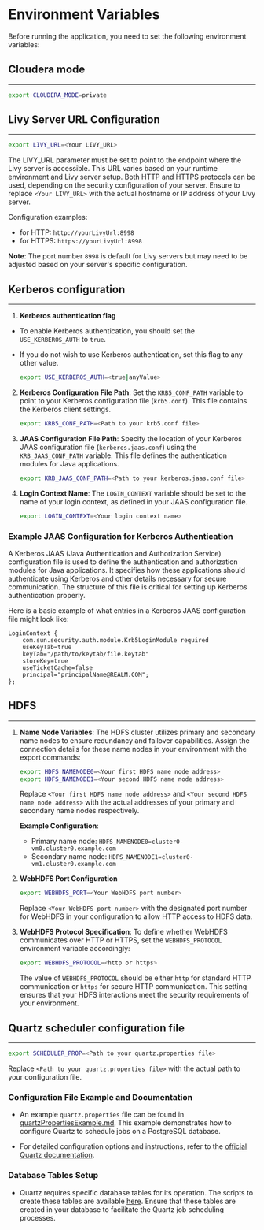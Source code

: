 # Environment Variables

Before running the application, you need to set the following environment variables:

## Cloudera mode

---
```bash
export CLOUDERA_MODE=private
```

## Livy Server URL Configuration

---
```bash
export LIVY_URL=<Your LIVY_URL>
```
The LIVY_URL parameter must be set to point to the endpoint where the Livy server is accessible. This URL varies based on your runtime environment and Livy server setup. Both HTTP and HTTPS protocols can be used, depending on the security configuration of your server. Ensure to replace `<Your LIVY_URL>` with the actual hostname or IP address of your Livy server.

Configuration examples: 
- for HTTP: `http://yourLivyUrl:8998`
- for HTTPS: `https://yourLivyUrl:8998`

**Note**: The port number `8998` is default for Livy servers but may need to be adjusted based on your server's specific configuration.

## Kerberos configuration 

---
1. **Kerberos authentication flag**
- To enable Kerberos authentication, you should set the `USE_KERBEROS_AUTH` to `true`.
- If you do not wish to use Kerberos authentication, set this flag to
   any other value.

   ```bash
   export USE_KERBEROS_AUTH=<true|anyValue>
   ```
   
2. **Kerberos Configuration File Path**: Set the `KRB5_CONF_PATH` variable to point to your Kerberos configuration file (`krb5.conf`). This file contains the Kerberos client settings.

    ```bash
    export KRB5_CONF_PATH=<Path to your krb5.conf file>
    ```

3. **JAAS Configuration File Path**: Specify the location of your Kerberos JAAS configuration file (`kerberos.jaas.conf`) using the `KRB_JAAS_CONF_PATH` variable. This file defines the authentication modules for Java applications.

    ```bash
    export KRB_JAAS_CONF_PATH=<Path to your kerberos.jaas.conf file>
    ```

4. **Login Context Name**: The `LOGIN_CONTEXT` variable should be set to the name of your login context, as defined in your JAAS configuration file.

    ```bash
    export LOGIN_CONTEXT=<Your login context name>
    ```


### Example JAAS Configuration for Kerberos Authentication
A Kerberos JAAS (Java Authentication and Authorization Service) configuration file is used to define the authentication and authorization modules for Java applications. It specifies how these applications should authenticate using Kerberos and other details necessary for secure communication. The structure of this file is critical for setting up Kerberos authentication properly.

Here is a basic example of what entries in a Kerberos JAAS configuration file might look like:

```plaintext
LoginContext {
    com.sun.security.auth.module.Krb5LoginModule required
    useKeyTab=true
    keyTab="/path/to/keytab/file.keytab"
    storeKey=true
    useTicketCache=false
    principal="principalName@REALM.COM";
};
```


## HDFS

---

1. **Name Node Variables**: The HDFS cluster utilizes primary and secondary name nodes to ensure redundancy and failover capabilities. Assign the connection details for these name nodes in your environment with the export commands:

    ```bash
    export HDFS_NAMENODE0=<Your first HDFS name node address>
    export HDFS_NAMENODE1=<Your second HDFS name node address>
    ```

   Replace `<Your first HDFS name node address>` and `<Your second HDFS name node address>` with the actual addresses of your primary and secondary name nodes respectively.

   **Example Configuration**:
    - Primary name node: `HDFS_NAMENODE0=cluster0-vm0.cluster0.example.com`
    - Secondary name node: `HDFS_NAMENODE1=cluster0-vm1.cluster0.example.com`


2. **WebHDFS Port Configuration**

    ```bash
    export WEBHDFS_PORT=<Your WebHDFS port number>
    ```

   Replace `<Your WebHDFS port number>` with the designated port number for WebHDFS in your configuration to allow HTTP access to HDFS data.


3. **WebHDFS Protocol Specification**: To define whether WebHDFS communicates over HTTP or HTTPS, set the `WEBHDFS_PROTOCOL` environment variable accordingly:

    ```bash
    export WEBHDFS_PROTOCOL=<http or https>
    ```

    The value of `WEBHDFS_PROTOCOL` should be either `http` for standard HTTP communication or `https` for secure HTTP communication. This setting ensures that your HDFS interactions meet the security requirements of your environment.



## Quartz scheduler configuration file

---
```bash
export SCHEDULER_PROP=<Path to your quartz.properties file>
```

Replace `<Path to your quartz.properties file>` with the actual path to your configuration file.

### Configuration File Example and Documentation

- An example `quartz.properties` file can be found in [quartzPropertiesExample.md](cdpPrivate%2Fexamples%2FquartzPropertiesExample.md). This example demonstrates how to configure Quartz to schedule jobs on a PostgreSQL database.

- For detailed configuration options and instructions, refer to the [official Quartz documentation](https://www.quartz-scheduler.org/documentation/quartz-2.1.7/configuration/ConfigDataSources.html). 

### Database Tables Setup

- Quartz requires specific database tables for its operation. The scripts to create these tables are available [here](https://github.com/quartz-scheduler/quartz/tree/d42fb7770f287afbf91f6629d90e7698761ad7d8/quartz-core/src/main/resources/org/quartz/impl/jdbcjobstore). Ensure that these tables are created in your database to facilitate the Quartz job scheduling processes.











